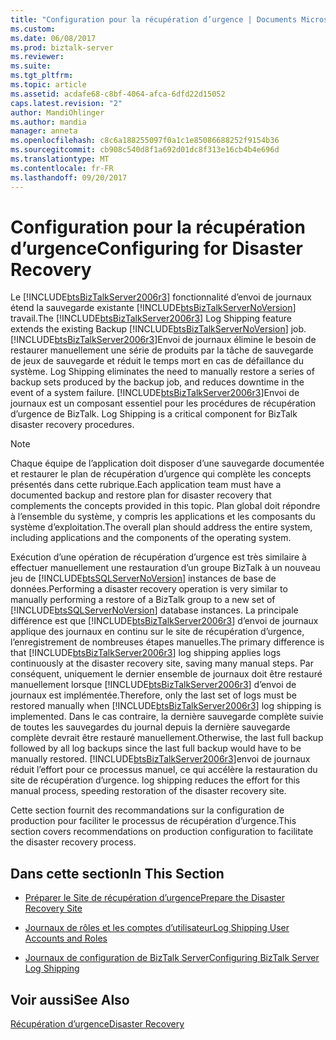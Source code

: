 ```yaml
---
title: "Configuration pour la récupération d’urgence | Documents Microsoft"
ms.custom: 
ms.date: 06/08/2017
ms.prod: biztalk-server
ms.reviewer: 
ms.suite: 
ms.tgt_pltfrm: 
ms.topic: article
ms.assetid: acdafe68-c8bf-4064-afca-6dfd22d15052
caps.latest.revision: "2"
author: MandiOhlinger
ms.author: mandia
manager: anneta
ms.openlocfilehash: c8c6a188255097f0a1c1e85086688252f9154b36
ms.sourcegitcommit: cb908c540d8f1a692d01dc8f313e16cb4b4e696d
ms.translationtype: MT
ms.contentlocale: fr-FR
ms.lasthandoff: 09/20/2017
---
```

# <a name="configuring-for-disaster-recovery"></a><span data-ttu-id="59013-102">Configuration pour la récupération d’urgence</span><span class="sxs-lookup"><span data-stu-id="59013-102">Configuring for Disaster Recovery</span></span>
<span data-ttu-id="59013-103">Le [!INCLUDE[btsBizTalkServer2006r3](../includes/btsbiztalkserver2006r3-md.md)] fonctionnalité d’envoi de journaux étend la sauvegarde existante [!INCLUDE[btsBizTalkServerNoVersion](../includes/btsbiztalkservernoversion-md.md)] travail.</span><span class="sxs-lookup"><span data-stu-id="59013-103">The [!INCLUDE[btsBizTalkServer2006r3](../includes/btsbiztalkserver2006r3-md.md)] Log Shipping feature extends the existing Backup [!INCLUDE[btsBizTalkServerNoVersion](../includes/btsbiztalkservernoversion-md.md)] job.</span></span> [!INCLUDE[btsBizTalkServer2006r3](../includes/btsbiztalkserver2006r3-md.md)]<span data-ttu-id="59013-104">Envoi de journaux élimine le besoin de restaurer manuellement une série de produits par la tâche de sauvegarde de jeux de sauvegarde et réduit le temps mort en cas de défaillance du système.</span><span class="sxs-lookup"><span data-stu-id="59013-104"> Log Shipping eliminates the need to manually restore a series of backup sets produced by the backup job, and reduces downtime in the event of a system failure.</span></span> [!INCLUDE[btsBizTalkServer2006r3](../includes/btsbiztalkserver2006r3-md.md)]<span data-ttu-id="59013-105">Envoi de journaux est un composant essentiel pour les procédures de récupération d’urgence de BizTalk.</span><span class="sxs-lookup"><span data-stu-id="59013-105"> Log Shipping is a critical component for BizTalk disaster recovery procedures.</span></span>  
  
> [!NOTE]  
>  <span data-ttu-id="59013-106">Chaque équipe de l’application doit disposer d’une sauvegarde documentée et restaurer le plan de récupération d’urgence qui complète les concepts présentés dans cette rubrique.</span><span class="sxs-lookup"><span data-stu-id="59013-106">Each application team must have a documented backup and restore plan for disaster recovery that complements the concepts provided in this topic.</span></span> <span data-ttu-id="59013-107">Plan global doit répondre à l’ensemble du système, y compris les applications et les composants du système d’exploitation.</span><span class="sxs-lookup"><span data-stu-id="59013-107">The overall plan should address the entire system, including applications and the components of the operating system.</span></span>  
  
 <span data-ttu-id="59013-108">Exécution d’une opération de récupération d’urgence est très similaire à effectuer manuellement une restauration d’un groupe BizTalk à un nouveau jeu de [!INCLUDE[btsSQLServerNoVersion](../includes/btssqlservernoversion-md.md)] instances de base de données.</span><span class="sxs-lookup"><span data-stu-id="59013-108">Performing a disaster recovery operation is very similar to manually performing a restore of a BizTalk group to a new set of [!INCLUDE[btsSQLServerNoVersion](../includes/btssqlservernoversion-md.md)] database instances.</span></span> <span data-ttu-id="59013-109">La principale différence est que [!INCLUDE[btsBizTalkServer2006r3](../includes/btsbiztalkserver2006r3-md.md)] d’envoi de journaux applique des journaux en continu sur le site de récupération d’urgence, l’enregistrement de nombreuses étapes manuelles.</span><span class="sxs-lookup"><span data-stu-id="59013-109">The primary difference is that [!INCLUDE[btsBizTalkServer2006r3](../includes/btsbiztalkserver2006r3-md.md)] log shipping applies logs continuously at the disaster recovery site, saving many manual steps.</span></span> <span data-ttu-id="59013-110">Par conséquent, uniquement le dernier ensemble de journaux doit être restauré manuellement lorsque [!INCLUDE[btsBizTalkServer2006r3](../includes/btsbiztalkserver2006r3-md.md)] d’envoi de journaux est implémentée.</span><span class="sxs-lookup"><span data-stu-id="59013-110">Therefore, only the last set of logs must be restored manually when [!INCLUDE[btsBizTalkServer2006r3](../includes/btsbiztalkserver2006r3-md.md)] log shipping is implemented.</span></span> <span data-ttu-id="59013-111">Dans le cas contraire, la dernière sauvegarde complète suivie de toutes les sauvegardes du journal depuis la dernière sauvegarde complète devrait être restauré manuellement.</span><span class="sxs-lookup"><span data-stu-id="59013-111">Otherwise, the last full backup followed by all log backups since the last full backup would have to be manually restored.</span></span> [!INCLUDE[btsBizTalkServer2006r3](../includes/btsbiztalkserver2006r3-md.md)]<span data-ttu-id="59013-112">envoi de journaux réduit l’effort pour ce processus manuel, ce qui accélère la restauration du site de récupération d’urgence.</span><span class="sxs-lookup"><span data-stu-id="59013-112"> log shipping reduces the effort for this manual process, speeding restoration of the disaster recovery site.</span></span>  
  
 <span data-ttu-id="59013-113">Cette section fournit des recommandations sur la configuration de production pour faciliter le processus de récupération d’urgence.</span><span class="sxs-lookup"><span data-stu-id="59013-113">This section covers recommendations on production configuration to facilitate the disaster recovery process.</span></span>  
  
## <a name="in-this-section"></a><span data-ttu-id="59013-114">Dans cette section</span><span class="sxs-lookup"><span data-stu-id="59013-114">In This Section</span></span>  
  
-   [<span data-ttu-id="59013-115">Préparer le Site de récupération d’urgence</span><span class="sxs-lookup"><span data-stu-id="59013-115">Prepare the Disaster Recovery Site</span></span>](../technical-guides/prepare-the-disaster-recovery-site.md)  
  
-   [<span data-ttu-id="59013-116">Journaux de rôles et les comptes d’utilisateur</span><span class="sxs-lookup"><span data-stu-id="59013-116">Log Shipping User Accounts and Roles</span></span>](../technical-guides/log-shipping-user-accounts-and-roles.md)  
  
-   [<span data-ttu-id="59013-117">Journaux de configuration de BizTalk Server</span><span class="sxs-lookup"><span data-stu-id="59013-117">Configuring BizTalk Server Log Shipping</span></span>](../technical-guides/configuring-biztalk-server-log-shipping.md)  
  
## <a name="see-also"></a><span data-ttu-id="59013-118">Voir aussi</span><span class="sxs-lookup"><span data-stu-id="59013-118">See Also</span></span>  
 [<span data-ttu-id="59013-119">Récupération d’urgence</span><span class="sxs-lookup"><span data-stu-id="59013-119">Disaster Recovery</span></span>](../technical-guides/disaster-recovery.md)